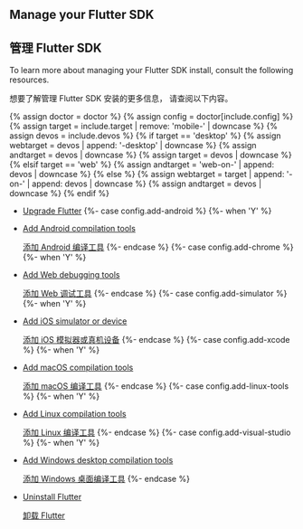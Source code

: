 ## Manage your Flutter SDK

## 管理 Flutter SDK

To learn more about managing your Flutter SDK install,
consult the following resources.

想要了解管理 Flutter SDK 安装的更多信息，
请查阅以下内容。

{% assign doctor = doctor %}
{% assign config = doctor[include.config] %}
{% assign target = include.target | remove: 'mobile-' | downcase %}
{% assign devos = include.devos %}
{% if target == 'desktop' %}
  {% assign webtarget = devos | append: '-desktop' | downcase %}
  {% assign andtarget = devos | downcase %}
  {% assign target = devos | downcase %}
{% elsif target == 'web' %}
  {% assign andtarget = 'web-on-' | append: devos | downcase %}
{% else %}
  {% assign webtarget = target | append: '-on-' | append: devos | downcase %}
  {% assign andtarget = devos | downcase %}
{% endif %}

* [Upgrade Flutter][upgrade]
{%- case config.add-android %}
{%- when 'Y' %}
* [Add Android compilation tools](/platform-integration/android/install-android/install-android-from-{{andtarget}})

  [添加 Android 编译工具](/platform-integration/android/install-android/install-android-from-{{andtarget}})
{%- endcase %}
{%- case config.add-chrome %}
{%- when 'Y' %}
* [Add Web debugging
  tools](/platform-integration/web/install-web/install-web-from-{{webtarget}})

  [添加 Web 调试工具](/platform-integration/web/install-web/install-web-from-{{webtarget}})
{%- endcase %}
{%- case config.add-simulator %}
{%- when 'Y' %}
* [Add iOS simulator or device](/platform-integration/ios/install-ios/install-ios-from-{{target}})

  [添加 iOS 模拟器或真机设备](/platform-integration/ios/install-ios/install-ios-from-{{target}})
{%- endcase %}
{%- case config.add-xcode %}
{%- when 'Y' %}
* [Add macOS compilation tools](/platform-integration/macos/install-macos/install-macos-from-{{target}})

  [添加 macOS 编译工具](/platform-integration/macos/install-macos/install-macos-from-{{target}})
{%- endcase %}
{%- case config.add-linux-tools %}
{%- when 'Y' %}
* [Add Linux compilation tools](/platform-integration/linux/install-linux/install-linux-from-{{target}})

  [添加 Linux 编译工具](/platform-integration/linux/install-linux/install-linux-from-{{target}})
{%- endcase %}
{%- case config.add-visual-studio %}
{%- when 'Y' %}
* [Add Windows desktop compilation tools](/platform-integration/windows/install-windows/install-windows-from-{{target}})

  [添加 Windows 桌面编译工具](/platform-integration/windows/install-windows/install-windows-from-{{target}})
{%- endcase %}
* [Uninstall Flutter][uninstall]

  [卸载 Flutter][uninstall]

[upgrade]: /release/upgrade
[uninstall]: /get-started/uninstall?tab={{devos}}
